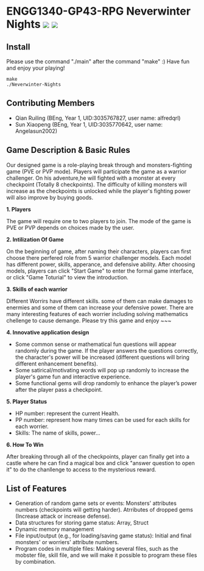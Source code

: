 # ENGG1340-GP43-RPG Neverwinter Nights ![](https://img.shields.io/badge/A%2B%20GP-ENGG1340--GP--RPG-brightgreen) ![](https://img.shields.io/badge/Course-ENGG1340-blue)
## Install
Please use the command "./main" after the command "make" :)
Have fun and enjoy your playing!
```
make
./Neverwinter-Nights
```
## Contributing Members
- Qian Ruiling (BEng, Year 1, UID:3035767827, user name: alfredqrl)
- Sun Xiaopeng (BEng, Year 1, UID:3035770642, user name: Angelasun2002)
## Game Description & Basic Rules
Our designed game is a role-playing break through and monsters-fighting game (PVE or PVP mode). Players will participate the game as a warrior challenger. On his adventure,he will fighted with a monster at every checkpoint (Totally 8 checkpoints). The difficulty of killing monsters will increase as the checkpoints is unlocked while the player's fighting power will also improve by buying goods.

**1. Players**

The game will require one to two players to join. The mode of the game is PVE or PVP depends on choices made by the user.

**2. Intilization Of Game**

On the beginning of game, after naming their characters, players can first choose there perfered role from 5 warrior challenger models. Each model has different power, skills, apperance, and defensive ability. After choosing models, players can click "Start Game" to enter the formal game interface, or click "Game Toturial" to view the introduction. 

**3. Skills of each warrior**

Different Worrirs have different skills. some of them can make damages to enermies and some of them can increase your defensive power. There are many interesting features of each worrier including solving mathematics chellenge to cause demange. Please try this game and enjoy ~~~   

**4. Innovative application design**

- Some common sense or mathematical fun questions will appear randomly during the game. If the player answers the questions correctly, the character's power will be increased (different questions will bring different enhancement benefits).
- Some satirical/motivating words will pop up randomly to increase the player's game fun and interactive experience.
- Some functional gems will drop randomly to enhance the player’s power after the player pass a checkpoint.
 
**5. Player Status**

- HP number: represent the current Health.
- PP number: represent how many times can be used for each skills for each worrier.
- Skills: The name of skills, power...

**6. How To Win**

After breaking through all of the checkpoints, player can finally get into a castle where he can find a magical box and click "answer question to open it" to do the chanllenge to access to the mysterious reward. 

## List of Features
- Generation of random game sets or events: Monsters' attributes numbers (checkpoints will getting harder). Atrributes of dropped gems (Increase attack or increase defense).
- Data structures for storing game status: Array, Struct
- Dynamic memory management
- File input/output (e.g., for loading/saving game status): Initial and final monsters' or worriers' attribute numbers.
- Program codes in multiple files: Making several files, such as the mobster file, skill file, and we will make it possible to program these files by combination.
